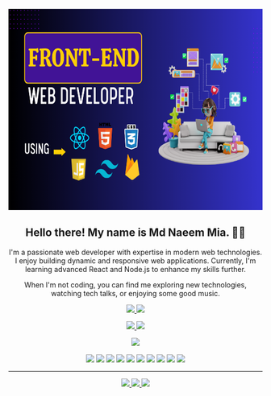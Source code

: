 <p align="center">
 <img width="800" height="400" src="https://github.com/Naeemmia4/MdNaeemMia/blob/main/banner1.png">
</p>

<h2 align="center">Hello there! My name is Md Naeem Mia. 👋🤓</h2>

<p align="center">I'm a passionate web developer with expertise in modern web technologies. I enjoy building dynamic and responsive web applications. Currently, I'm learning advanced React and Node.js to enhance my skills further.</p>

<p align="center">When I'm not coding, you can find me exploring new technologies, watching tech talks, or enjoying some good music.</p>

<p align="center">
  <a href="mailto:naeemmia4@gmail.com">
    <img src="https://img.shields.io/badge/email-%230077B5.svg?&style=for-the-badge&logo=gmail&logoColor=white" height=25>
  </a>
  <a href="https://github.com/Naeemmia4">
    <img src="https://img.shields.io/badge/github-%23121011.svg?&style=for-the-badge&logo=github&logoColor=white" height=25>
  </a>
</p>

<p align="center">
  <a href="https://github.com/Naeemmia4">
    <img src="https://badges.pufler.dev/visits/Naeemmia4/Naeemmia4?style=flat-square&color=black&logo=github">
  </a>
  <a href="https://github.com/Naeemmia4?tab=repositories">
    <img src="https://badges.pufler.dev/repos/Naeemmia4?style=flat-square&color=black&logo=github">
  </a>
</p>

<p align="center">
  <a href="https://github.com/Naeemmia4"><img src="https://img.shields.io/github/followers/Naeemmia4?style=social"></a>
</p>

<p align="center">
  <img src="https://img.shields.io/badge/HTML5-E34F26?style=for-the-badge&logo=html5&logoColor=white">
  <img src="https://img.shields.io/badge/CSS3-1572B6?style=for-the-badge&logo=css3&logoColor=white">
  <img src="https://img.shields.io/badge/JavaScript-F7DF1E?style=for-the-badge&logo=javascript&logoColor=black">
  <img src="https://img.shields.io/badge/React-61DAFB?style=for-the-badge&logo=react&logoColor=black">
  <img src="https://img.shields.io/badge/Node.js-339933?style=for-the-badge&logo=node.js&logoColor=white">
  <img src="https://img.shields.io/badge/Express.js-000000?style=for-the-badge&logo=express&logoColor=white">
  <img src="https://img.shields.io/badge/MongoDB-47A248?style=for-the-badge&logo=mongodb&logoColor=white">
  <img src="https://img.shields.io/badge/Firebase-FFCA28?style=for-the-badge&logo=firebase&logoColor=black">
  <img src="https://img.shields.io/badge/Tailwind_CSS-38B2AC?style=for-the-badge&logo=tailwind-css&logoColor=white">
  <img src="https://img.shields.io/badge/DaisyUI-38B2AC?style=for-the-badge&logo=daisyui&logoColor=white">
</p>

<hr>

<p align="center">
  <a href="https://github.com/Naeemmia4/project1">
    <img src="https://github-readme-stats.vercel.app/api/pin/?username=Naeemmia4&repo=project1&theme=radical">
  </a>
  <a href="https://github.com/Naeemmia4/project2">
    <img src="https://github-readme-stats.vercel.app/api/pin/?username=Naeemmia4&repo=project2&theme=radical">
  </a>
  <a href="https://github.com/Naeemmia4/project3">
    <img src="https://github-readme-stats.vercel.app/api/pin/?username=Naeemmia4&repo=project3&theme=radical">
  </a>
</p>
